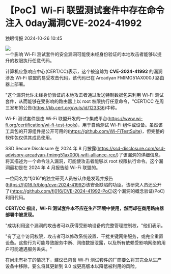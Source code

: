 #  【PoC】Wi-Fi 联盟测试套件中存在命令注入 0day漏洞CVE-2024-41992   
 独眼情报   2024-10-26 10:45  
  
![](https://mmbiz.qpic.cn/sz_mmbiz_png/KgxDGkACWnSas9yENMjEZDJJFbAJjuVVI1M6k6SK7QDtb3kSA8DdqBpY5x7VWXib3mYuOa0hzKiaLKHBNvhJjyKg/640?wx_fmt=png&from=appmsg "")  
一个影响 Wi-Fi 测试套件的安全漏洞可能使未经身份验证的本地攻击者能够以提升的权限执行任意代码。  
  
计算机应急响应中心(CERT/CC)表示，这个被追踪为 **CVE-2024-41992** 的漏洞涉及 Wi-Fi 联盟的易受攻击代码，该代码已在 Arcadyan FMIMG51AX000J 路由器上部署。  
  
"这个漏洞允许未经身份验证的本地攻击者通过发送特制数据包来利用 Wi-Fi 测试套件，从而能够在受影响的路由器上以 root 权限执行任意命令，"CERT/CC 在周三发布的公告(https://kb.cert.org/vuls/id/123336)中称。  
  
Wi-Fi 测试套件是由 Wi-Fi 联盟开发的一个集成平台(https://www.wi-fi.org/certification/wi-fi-test-tools)，用于自动测试 Wi-Fi 组件或设备。虽然该工具包的开源组件是公开可用的(https://github.com/Wi-FiTestSuite)，但完整的软件包仅供其成员使用。  
  
SSD Secure Disclosure 在 2024 年 8 月披露(https://ssd-disclosure.com/ssd-advisory-arcadyan-fmimg51ax000j-wifi-alliance-rce/)了该漏洞的详细信息，将其描述为一个命令注入漏洞，可能使攻击者能够以 root 权限执行命令。这个漏洞最初是在 2024 年 4 月报告给 Wi-Fi 联盟的。  
  
一位网名为"fj016"的独立研究人员被认作是发现并报告(https://fj016.fr/blog/cve-2024-41992)该安全缺陷的功臣。该研究人员还公开了(https://github.com/fj016/CVE-2024-41992-PoC)这个漏洞的概念验证(PoC)利用代码。  
  
**CERT/CC 指出，Wi-Fi 测试套件本不应在生产环境中使用，然而却在商用路由器部署中被发现。**  
  
"成功利用这个漏洞的攻击者可以获得受影响设备的完整管理控制权，"他们表示。  
  
"有了这个访问权限，攻击者可以修改系统设置、干扰关键网络服务，或完全重置设备。这些行为可能导致服务中断、网络数据泄露，以及所有依赖受影响网络的用户可能遭遇服务丢失。"  
  
在尚未有补丁的情况下，建议已包含 Wi-Fi 测试套件的厂商要么将其完全从生产设备中移除，要么将其更新到 9.0 或更高版本以降低被利用的风险。  
  
  
